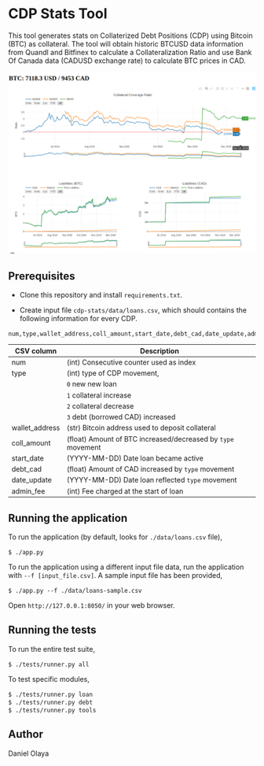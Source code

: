 # CDP Stats Tool

This tool generates stats on Collaterized Debt Positions (CDP) using Bitcoin (BTC) as collateral.
The tool will obtain historic BTCUSD data information from Quandl and Bitfinex to calculate 
a Collateralization Ratio and use Bank Of Canada data (CADUSD exchange rate)
to calculate BTC prices in CAD. 

![cdp-stats-ui](./ui.png)

## Prerequisites

+ Clone this repository and install `requirements.txt`.

+ Create input file `cdp-stats/data/loans.csv`, which should contains the following information for every CDP.

```
num,type,wallet_address,coll_amount,start_date,debt_cad,date_update,admin_fee
 ```

| CSV column   |Description|
| ---------|-----------|
| num      |(int) Consecutive counter used as index | 
| type     |(int) type of CDP movement,|
| |`0` new new loan|
| |`1` collateral increase|
| |`2` collateral decrease| 
| |`3` debt (borrowed CAD) increased|
|wallet_address|(str) Bitcoin address used to deposit collateral|
|coll_amount|(float) Amount of BTC increased/decreased by `type` movement|
|start_date|(YYYY-MM-DD) Date loan became active|
|debt_cad|(float) Amount of CAD increased by `type` movement|
|date_update|(YYYY-MM-DD) Date loan reflected `type` movement|
|admin_fee|(int) Fee charged at the start of loan|


## Running the application

To run the application (by default, looks for `./data/loans.csv` file),  

```
$ ./app.py
```

To run the application using a different input file data, run the application with `--f [input_file.csv]`.
A sample input file has been provided, 

```
$ ./app.py --f ./data/loans-sample.csv
```

Open `http://127.0.0.1:8050/` in your web browser.

## Running the tests

To run the entire test suite,

```
$ ./tests/runner.py all
```

To test specific modules,

```
$ ./tests/runner.py loan
$ ./tests/runner.py debt
$ ./tests/runner.py tools

```

## Author

Daniel Olaya
